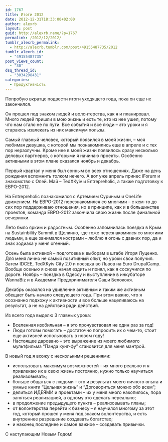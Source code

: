 ```yaml
---
id: 1767
title: Итоги 2012
date: 2012-12-31T18:33:00+02:00
author: alexrb
layout: post
guid: http://alexrb.name/?p=1767
permalink: /2012/12/2012/
tumblr_alexrb_permalink:
  - http://alexrb.tumblr.com/post/49155487735/2012
tumblr_alexrb_id:
  - "49155487735"
post_views_count:
  - "30"
dsq_thread_id:
  - "3034298431"
categories:
  - Продуктивність
---
```

Попробую вкратце подвести итоги уходящего года, пока он еще не закончился.

Он прошел под знаком людей и волонтерства, как я и планировал. Много людей пришли в мою жизнь и есть те, кто из нее ушел, потому что нам стало не по пути. Все события и все люди &#8211; это уроки и я стараюсь извлекать из них максимум пользы.

Самый главный человек, который появился в моей жизни, &#8211; моя любимая девушка, с которой мы познакомились еще в апреле и с тех пор неразлучны. Кроме нее в моей жизни появилось сразу несколько деловых партнеров, с которыми я начинаю проекты. Особенно активными в этом плане оказался ноябрь и декабрь. 

Первый квартал у меня был сонным во всех отношениях. Даже на день рождения вспомнить толком нечего. А вот уже апрель принес iForum и знакомство с Олей. Май &#8211; TedXKyiv и Entrepreholic, а также подготовку к ЕВРО-2012.

На Entrepreholic познакомился с Артемием Суриным и OneLife движением. На ЕВРО-2012 перезнакомился со многими &#8211; с кем-то до сих пор поддерживаю отношения, но в принципе, как и в большинстве проектов, команда ЕВРО-2012 закончила свою жизнь после финальной вечеринки.

Лето было ярким и радостным. Особенно запомнилась поездка в Крым на Sustainbility Summit в Щелкино, где тоже перезнакомился со многими людьми, а еще занимался кострами &#8211; люблю я огонь с давних пор, да и знак зодиака у меня огенный. 

Осень была активной &#8211; подготовка к выборам в штабе Игоря Луценко. Для меня лично не самый позитивный опыт, но уроки свои получил. Затем IDCEE, TedXKyiv City 2.0 и поездка во Львов на Euro DrupalCamp. Вообще осенью я снова начал ездить и понял, как я соскучился по дороге. Ноябрь &#8211; поездка в Одессу и выступление в инкубаторе WannaBiz и в Академии Предпринимателя Саши Белоконя. 

Декабрь оказался на удивление активным и таким же активным обещает быть начало следующего года. При этом важно, что я осознанно подхожу к активности и все больше нацеливаюсь на результат, а не на действия ради действий.

Из всего года выделю 3 главных урока:

  * Вселенная изобильная &#8211; я это прочувствовал не один раз за год!
  * Люди готовы помогать &#8211; достаточно попросить их о чем-то, стоит еще активней использовать в новом году!
  * Настоящее даровано &#8211; это выражение из моего любимого мультфильма &#8220;Панда кунг-фу&#8221; становится для меня мантрой.

В новый год я вхожу с несколькими решениями:

  * использовать максимум возможностей &#8211; их много реально и я привлекаю их в свою жизнь постоянно, нужно только научиться реализовывать;
  * больше общаться с людьми &#8211; это и результат моего личного опыта и умные книги &#8220;Цельная жизнь&#8221; и &#8220;Договориться можно обо всем&#8221;;
  * делиться ИДЕЯМИ и проектами &#8211; их у меня много накопилось, пора заняться реализацией, а одному это сделать нереально;
  * в продолжение предыдущего пункта &#8211; реализовывать планы;
  * от волонтерства перейти к бизнесу &#8211; я научился многому за этот год, который прошел у меня под знаком волонтерства, и есть внутреннее разрешение создавать богатство;
  * и наконец последнее и самое важное &#8211; создавать привычки.

С наступающим Новым Годом!